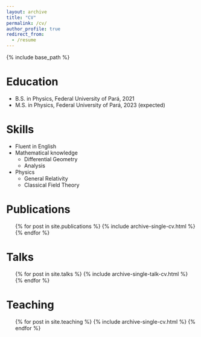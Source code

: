 ```yaml
---
layout: archive
title: "CV"
permalink: /cv/
author_profile: true
redirect_from:
  - /resume
---
```


{% include base_path %}

Education
======
* B.S. in Physics, Federal University of Pará, 2021
* M.S. in Physics, Federal University of Pará, 2023 (expected)
  
Skills
======
* Fluent in English
* Mathematical knowledge
  * Differential Geometry
  * Analysis
* Physics
  * General Relativity
  * Classical Field Theory

Publications
======
  <ul>{% for post in site.publications %}
    {% include archive-single-cv.html %}
  {% endfor %}</ul>
  
Talks
======
  <ul>{% for post in site.talks %}
    {% include archive-single-talk-cv.html %}
  {% endfor %}</ul>
  
Teaching
======
  <ul>{% for post in site.teaching %}
    {% include archive-single-cv.html %}
  {% endfor %}</ul>
  

